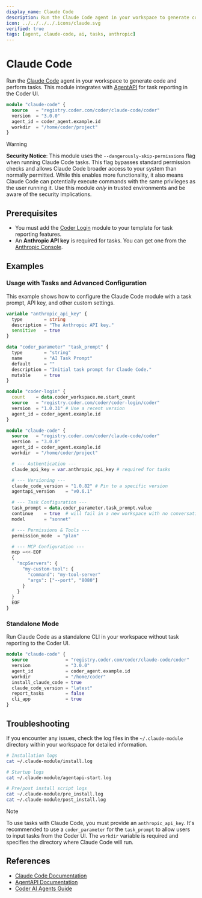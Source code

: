 ```yaml
---
display_name: Claude Code
description: Run the Claude Code agent in your workspace to generate code and perform tasks.
icon: ../../../../.icons/claude.svg
verified: true
tags: [agent, claude-code, ai, tasks, anthropic]
---
```


# Claude Code

Run the [Claude Code](https://docs.anthropic.com/en/docs/agents-and-tools/claude-code/overview) agent in your workspace to generate code and perform tasks. This module integrates with [AgentAPI](https://github.com/coder/agentapi) for task reporting in the Coder UI.

```tf
module "claude-code" {
  source   = "registry.coder.com/coder/claude-code/coder"
  version  = "3.0.0"
  agent_id = coder_agent.example.id
  workdir  = "/home/coder/project"
}
```

> [!WARNING]
> **Security Notice**: This module uses the `--dangerously-skip-permissions` flag when running Claude Code tasks. This flag bypasses standard permission checks and allows Claude Code broader access to your system than normally permitted. While this enables more functionality, it also means Claude Code can potentially execute commands with the same privileges as the user running it. Use this module _only_ in trusted environments and be aware of the security implications.

## Prerequisites

- You must add the [Coder Login](https://registry.coder.com/modules/coder-login) module to your template for task reporting features.
- An **Anthropic API key** is required for tasks. You can get one from the [Anthropic Console](https://console.anthropic.com/dashboard).

## Examples

### Usage with Tasks and Advanced Configuration

This example shows how to configure the Claude Code module with a task prompt, API key, and other custom settings.

```tf
variable "anthropic_api_key" {
  type        = string
  description = "The Anthropic API key."
  sensitive   = true
}

data "coder_parameter" "task_prompt" {
  type        = "string"
  name        = "AI Task Prompt"
  default     = ""
  description = "Initial task prompt for Claude Code."
  mutable     = true
}

module "coder-login" {
  count    = data.coder_workspace.me.start_count
  source   = "registry.coder.com/coder/coder-login/coder"
  version  = "1.0.31" # Use a recent version
  agent_id = coder_agent.example.id
}

module "claude-code" {
  source   = "registry.coder.com/coder/claude-code/coder"
  version  = "3.0.0"
  agent_id = coder_agent.example.id
  workdir  = "/home/coder/project"

  # --- Authentication ---
  claude_api_key = var.anthropic_api_key # required for tasks

  # --- Versioning ---
  claude_code_version = "1.0.82" # Pin to a specific version
  agentapi_version    = "v0.6.1"

  # --- Task Configuration ---
  task_prompt = data.coder_parameter.task_prompt.value
  continue    = true  # will fail in a new workspace with no conversation/session to continue
  model       = "sonnet"

  # --- Permissions & Tools ---
  permission_mode  = "plan"

  # --- MCP Configuration ---
  mcp =<<-EOF
  {
    "mcpServers": {
      "my-custom-tool": {
        "command": "my-tool-server"
        "args": ["--port", "8080"]
      }
    }
  }
  EOF
}
```

### Standalone Mode

Run Claude Code as a standalone CLI in your workspace without task reporting to the Coder UI.

```tf
module "claude-code" {
  source              = "registry.coder.com/coder/claude-code/coder"
  version             = "3.0.0"
  agent_id            = coder_agent.example.id
  workdir             = "/home/coder"
  install_claude_code = true
  claude_code_version = "latest"
  report_tasks        = false
  cli_app             = true
}
```

## Troubleshooting

If you encounter any issues, check the log files in the `~/.claude-module` directory within your workspace for detailed information.

```bash
# Installation logs
cat ~/.claude-module/install.log

# Startup logs
cat ~/.claude-module/agentapi-start.log

# Pre/post install script logs
cat ~/.claude-module/pre_install.log
cat ~/.claude-module/post_install.log
```

> [!NOTE]
> To use tasks with Claude Code, you must provide an `anthropic_api_key`. It's recommended to use a `coder_parameter` for the `task_prompt` to allow users to input tasks from the Coder UI. The `workdir` variable is required and specifies the directory where Claude Code will run.

## References

- [Claude Code Documentation](https://docs.anthropic.com/en/docs/agents-and-tools/claude-code/overview)
- [AgentAPI Documentation](https://github.com/coder/agentapi)
- [Coder AI Agents Guide](https://coder.com/docs/tutorials/ai-agents)
